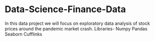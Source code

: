 # Data-Science-Finance-Data
In this data project we will focus on exploratory data analysis of stock prices around the pandemic market crash.
Libraries-
Numpy
Pandas
Seaborn
Cufflinks

